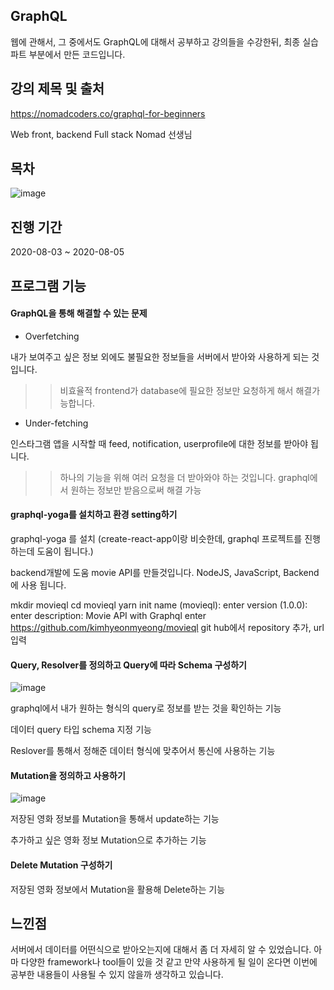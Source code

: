 ## GraphQL

웹에 관해서, 그 중에서도 GraphQL에 대해서 공부하고 강의들을 수강한뒤, 최종 실습 파트 부분에서 만든 코드입니다.



## 강의 제목 및 출처
https://nomadcoders.co/graphql-for-beginners

Web front, backend Full stack Nomad 선생님


## 목차
![image](https://user-images.githubusercontent.com/44837403/114276188-8727c300-9a60-11eb-923a-91b41b87a284.png)


## 진행 기간
2020-08-03 ~ 2020-08-05


## 프로그램 기능

#### GraphQL을 통해 해결할 수 있는 문제

- Overfetching

내가 보여주고 싶은 정보 외에도 불필요한 정보들을 서버에서 받아와 사용하게 되는 것입니다.
>> 비효율적
frontend가 database에 필요한 정보만 요청하게 해서 해결가능합니다.

- Under-fetching

인스타그램 앱을 시작할 때 feed, notification, userprofile에 대한 정보를 받아야 됩니다.
>> 하나의 기능을 위해 여러 요청을 더 받아와야 하는 것입니다.
>> graphql에서 원하는 정보만 받음으로써 해결 가능

#### graphql-yoga를 설치하고 환경 setting하기

graphql-yoga 를 설치
(create-react-app이랑 비슷한데, graphql 프로젝트를 진행하는데 도움이 됩니다.)

backend개발에 도움
movie API를 만들것입니다. NodeJS, JavaScript, Backend에 사용 됩니다.

mkdir movieql
cd movieql
yarn init
name (movieql): enter
version (1.0.0): enter
description: Movie API with Graphql
enter
https://github.com/kimhyeonmyeong/movieql
git hub에서 repository 추가, url 입력

#### Query, Resolver를 정의하고 Query에 따라 Schema 구성하기

![image](https://user-images.githubusercontent.com/44837403/114276682-b3444380-9a62-11eb-978c-49c7deb92310.png)

graphql에서 내가 원하는 형식의 query로 정보를 받는 것을 확인하는 기능

데이터 query 타입 schema 지정 기능 

Reslover를 통해서 정해준 데이터 형식에 맞추어서 통신에 사용하는 기능

#### Mutation을 정의하고 사용하기

![image](https://user-images.githubusercontent.com/44837403/114276664-9f98dd00-9a62-11eb-987b-2ee5d2dd738b.png)

저장된 영화 정보를 Mutation을 통해서 update하는 기능

추가하고 싶은 영화 정보 Mutation으로 추가하는 기능

#### Delete Mutation 구성하기

저장된 영화 정보에서 Mutation을 활용해 Delete하는 기능

## 느낀점

서버에서 데이터를 어떤식으로 받아오는지에 대해서 좀 더 자세히 알 수 있었습니다. 아마 다양한 framework나 tool들이 있을 것 같고 만약 사용하게 될 일이 온다면
이번에 공부한 내용들이 사용될 수 있지 않을까 생각하고 있습니다. 





